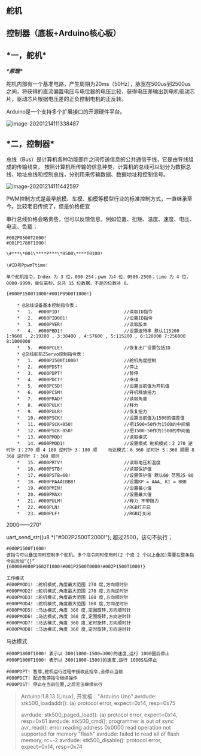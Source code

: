 ## 舵机

## 控制器（底板+Arduino核心板）

## **\*一，舵机\***

***\*原理\****

舵机内部有一个基准电路，产生周期为20ms（50Hz），脉宽在500us到2500us之间，将获得的直流偏置电压与电位器的电压比较，获得电压差输出到电机驱动芯片，驱动芯片根据电压差的正负控制电机的正反转。

Arduino是一个支持多个扩展接口的开源硬件平台。

![image-20201214111338487](https://i.loli.net/2020/12/27/aH74XyKACQBsPUm.png)

## **\*二，控制器\***

总线（Bus）是计算机各种功能部件之间传送信息的公共通信干线，它是由导线组成的传输线束， 按照计算机所传输的信息种类，计算机的总线可以划分为数据总线、地址总线和控制总线，分别用来传输数据、数据地址和控制信号。

![image-20201214111442597](https://i.loli.net/2020/12/27/RlH91xQZgEnm7tq.png) 

PWM控制方式是最早航模、车模、船模等模型行业的标准控制方式，一直继承至今。比较老旧传统了，但是价格便宜

串行总线价格会略贵些，但可以反馈信息，例如位置、扭矩、温度、速度、电压、电流、负载；



```
#002P0500T2000!
#001P1780T1000!

\#***\*001\****P***\*0500\****T0100!

\#ID号PpwmTtime!

单个舵机指令，Index 为 3 位，000-254；pwm 为4 位，0500-2500；time 为 4 位，0000-9999，单位毫秒，总共 15 位数据，不足的位数补 0。

{#000P1500T1000!#001P0900T1000!}
```

```
	* @总线设备基本控制指令表：
	*	1.	#000PID!						//读取ID指令
	*	2.	#000PID001!						//设置ID指令
	*	3.	#000PVER!						//读取版本
	*	4.	#000PBD1!						//设置波特率 默认115200  1:9600 , 2:19200 , 3:38400 , 4:57600 , 5:115200 , 6:128000 7:256000  8:1000000
	*	5.	#000PCLE!						//恢复出厂设置包括ID
	* @总线舵机ZServo控制指令表：
	*	1.	#000P1500T1000!					//舵机角度控制
	*	2.	#000PDST!						//停止
	*	3.	#000PDPT!						//暂停
	*	4.	#000PDCT!						//继续
	*	5.	#000PCSD!						//设置当前值为开机值
	*	6.	#000PCSM!						//开机释放扭力
	*	7.	#000PRAD!						//读取角度
	*	8.	#000PULK!						//释力
	*	9.	#000PULR!						//恢复扭力
	*	10.	#000PSCK!						//设置当前值为1500的偏差值
	*	11.	#000PSCK+050!					//把1500+50作为1500的中间值
	*	12.	#000PSCK-050!					//把1500-50作为1500的中间值
	*	13.	#000PMOD!						//读取模式
	*	14.	#000PMOD1!						//设置模式 舵机模式：2 270 逆时针 1：270 顺 4 180 逆时针 3：180 顺    马达模式：6 360 逆时针 5：360 顺圈 8 360 逆时针 7：360 顺时
	*	15.	#000PRTV!						//读取电压和温度
	*	16.	#000PSTB!						//读取保护值
	*	17.	#000PSTB=60!					//设置保护值 默认60 范围25-80
	*	18.	#000PPAAAIBBB!					//设置KP = AAA, KI = BBB
	*	19.	#000PMIN!						//设置最小值
	*	20.	#000PMAX!						//设置最大值
	*	21.	#000PULM! 						//释力 不带阻力
	*	22.	#000PLN!						//RGB灯开启
	*	23.	#000PLF!						//RGB灯关闭
```

2000——270°

uart_send_str((u8 *)"#002P2500T2000!"); 超过2500，该句不执行；

```
#000P1500T1000!
该指令可以叠加同时控制多个舵机。多个指令同时使用时(2 个或 2 个以上叠加)需要在整条指令前后加“{}”
{G0000#000P1602T1000!#001P2500T0000!#002P1500T1000!}

```



```
工作模式
#000PMOD1! :舵机模式,角度最大范围 270 度,方向顺时针
#000PMOD2! :舵机模式,角度最大范围 270 度,方向逆时针
#000PMOD3! :舵机模式,角度最大范围 180 度,方向顺时针
#000PMOD4! :舵机模式,角度最大范围 180 度,方向逆时针
#000PMOD5! :马达模式,角度 360 度,定圈旋转,方向顺时针
#000PMOD6! :马达模式,角度 360 度,定圈旋转,方向逆时针
#000PMOD7! :马达模式,角度 360 度,定时旋转,方向顺时针
#000PMOD8! :马达模式,角度 360 度,定时旋转,方向逆时针

```

马达模式

```
#000P1800T1000! 表示以 300(1800-1500=300)的速度,运行 1000圈后停止
#000P1800T1000! 表示以 300(1800-1500)的速度,运行 1000S后停止

```



```
#000PDPT! 暂停,舵机运行过程中接收此指令,会停止当前
#000PDCT! 配合暂停指令继续操作
#000PDST! 停止在当前位置,之后无法继续执行
```



> Arduino:1.8.13 (Linux), 开发板："Arduino Uno"
> avrdude: stk500_loadaddr(): (a) protocol error, expect=0x14, resp=0x75
>
> avrdude: stk500_paged_load(): (a) protocol error, expect=0x14, resp=0x61
> avrdude: stk500_cmd(): programmer is out of sync
> avr_read(): error reading address 0x0000
>  read operation not supported for memory "flash"
> avrdude: failed to read all of flash memory, rc=-2
> avrdude: stk500_disable(): protocol error, expect=0x14, resp=0x74